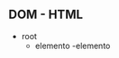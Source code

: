 ## DOM - HTML

- root <html>
    - elemento <head>
        -elemento<title>
        -text<meuTitulo>
- element <body>
- element <h1>
- text
- elemento <a> - atributo <href>
    -text
